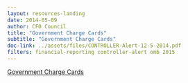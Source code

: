 ```yaml
---
layout: resources-landing 
date: 2014-05-09
author: CFO Council
title: "Government Charge Cards"
subtitle: "Government Charge Cards"
doc-link: ../assets/files/CONTROLLER-Alert-12-5-2014.pdf
filters: financial-reporting controller-alert omb 2015
---
```


[Government Charge Cards]({{site.baseurl}}/assets/files/CONTROLLER-Alert-12-5-2014.pdf)
